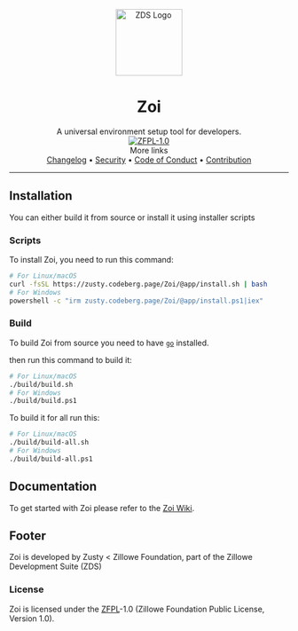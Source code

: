 <div align="center">
    <img width="120" height="120" hspace="10" alt="ZDS Logo" src="https://codeberg.org/Zusty/ZDS/media/branch/main/img/zds.png"/>
    <h1>Zoi</h1>
    A universal environment setup tool for developers.
<br/>
<a href="https://codeberg.org/Zillowe/ZFPL">
<img alt="ZFPL-1.0" src="https://codeberg.org/Zillowe/ZFPL/raw/branch/main/badges/1-0/dark.svg"/>
</a>
<br/>
More links
<br/>
<a href="https://codeberg.org/Zusty/Zoi/src/branch/main/CHANGELOG.md">Changelog</a> •
<a href="https://codeberg.org/Zusty/Zoi/src/branch/main/SECURITY.md">Security</a> •
<a href="https://codeberg.org/Zusty/Zoi/src/branch/main/CODE_OF_CONDUCT.md">Code of Conduct</a> •
<a href="https://codeberg.org/Zusty/Zoi/src/branch/main/CONTRIBUTING.md">Contribution</a>

</div>

<hr/>

## Installation

You can either build it from source or install it using installer scripts

### Scripts

To install Zoi, you need to run this command:

```sh
# For Linux/macOS
curl -fsSL https://zusty.codeberg.page/Zoi/@app/install.sh | bash
# For Windows
powershell -c "irm zusty.codeberg.page/Zoi/@app/install.ps1|iex"
```

### Build

To build Zoi from source you need to have [`go`](https://go.dev) installed.

then run this command to build it:

```sh
# For Linux/macOS
./build/build.sh
# For Windows
./build/build.ps1
```

To build it for all run this:

```sh
# For Linux/macOS
./build/build-all.sh
# For Windows
./build/build-all.ps1
```

## Documentation

To get started with Zoi please refer to the [Zoi Wiki](https://codeberg.org/Zusty/Zoi/wiki).

## Footer

Zoi is developed by Zusty < Zillowe Foundation, part of the Zillowe Development Suite (ZDS)

### License

Zoi is licensed under the [ZFPL](https://codeberg.org/Zillowe/ZFPL)-1.0 (Zillowe Foundation Public License, Version 1.0).
